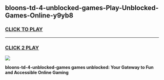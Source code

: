 
## bloons-td-4-unblocked-games-Play-Unblocked-Games-Online-y9yb8
<h3>
<a href="https://premium76.site?title=bloons-td-4-unblocked-games&ref=25A">CLICK TO PLAY</a></h3>
<hr>

<h3>
<a href="https://premium76.site?title=bloons-td-4-unblocked-games&ref=25A">CLICK 2 PLAY</a>
  
</h3>

<a href="https://premium76.site?title=bloons-td-4-unblocked-games&ref=25A"><img src="https://clearcache.store/games.png"></a>


**bloons-td-4-unblocked-games games unblocked: Your Gateway to Fun and Accessible Online Gaming**
